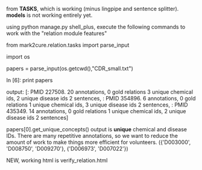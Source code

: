 


from **TASKS**, which is working
(minus lingpipe and sentence splitter). **models** is not working
entirely yet.

using python manage.py shell_plus, execute the following commands
to work with the "relation module features"

from mark2cure.relation.tasks import parse_input

import os

papers = parse_input(os.getcwd(),"CDR_small.txt")

In [6]: print papers

output:
[<PaperTask>: PMID 227508. 20 annotations, 0 gold relations
3 unique chemical ids, 2 unique disease ids
2 sentences, <PaperTask>: PMID 354896. 6 annotations, 0 gold relations
1 unique chemical ids, 3 unique disease ids
2 sentences, <PaperTask>: PMID 435349. 14 annotations, 0 gold relations
1 unique chemical ids, 2 unique disease ids
2 sentences]


papers[0].get_unique_concepts()
output is **unique** chemical and disease IDs. There are many repetitive annotations, so we want to reduce the amount of work to make things more efficient for volunteers.
({'D003000', 'D008750', 'D009270'}, {'D006973', 'D007022'})



NEW, working html is verify_relation.html
